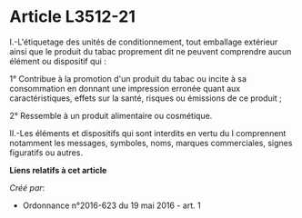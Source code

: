 # Article L3512-21

I.-L'étiquetage des unités de conditionnement, tout emballage extérieur ainsi que le produit du tabac proprement dit ne
peuvent comprendre aucun élément ou dispositif qui : 

1° Contribue à la promotion d'un produit du tabac ou incite à sa consommation en donnant une impression erronée quant aux
caractéristiques, effets sur la santé, risques ou émissions de ce produit ; 

2° Ressemble à un produit alimentaire ou cosmétique. 

II.-Les éléments et dispositifs qui sont interdits en vertu du I comprennent notamment les messages, symboles, noms, marques
commerciales, signes figuratifs ou autres.

**Liens relatifs à cet article**

_Créé par_:

  - Ordonnance n°2016-623 du 19 mai 2016 - art. 1
